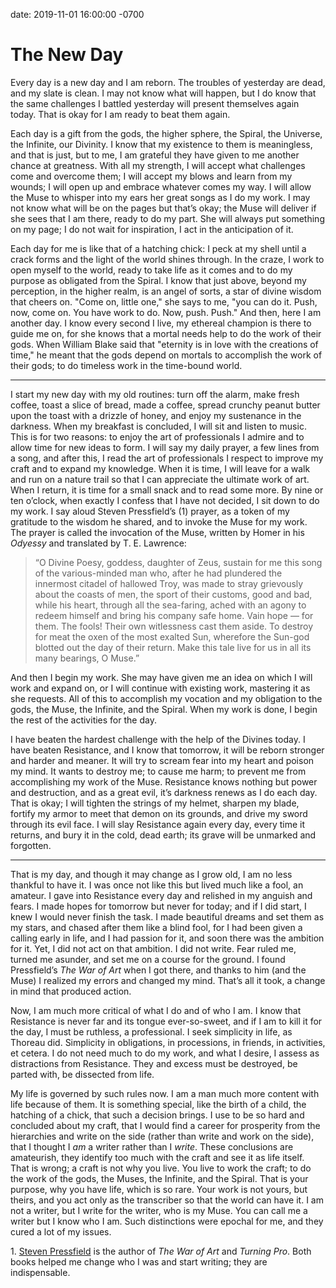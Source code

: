 
date: 2019-11-01 16:00:00 -0700

# The New Day

Every day is a new day and I am reborn. The troubles of yesterday are dead, and my slate is clean. I may not know what will happen, but I do know that the same challenges I battled yesterday will present themselves again today. That is okay for I am ready to beat them again.

Each day is a gift from the gods, the higher sphere, the Spiral, the Universe, the Infinite, our Divinity. I know that my existence to them is meaningless, and that is just, but to me, I am grateful they have given to me another chance at greatness. With all my strength, I will accept what challenges come and overcome them; I will accept my blows and learn from my wounds; I will open up and embrace whatever comes my way. I will allow the Muse to whisper into my ears her great songs as I do my work. I may not know what will be on the pages but that’s okay; the Muse will deliver if she sees that I am there, ready to do my part. She will always put something on my page; I do not wait for inspiration, I act in the anticipation of it.

Each day for me is like that of a hatching chick: I peck at my shell until a crack forms and the light of the world shines through. In the craze, I work to open myself to the world, ready to take life as it comes and to do my purpose as obligated from the Spiral. I know that just above, beyond my perception, in the higher realm, is an angel of sorts, a star of divine wisdom that cheers on. "Come on, little one," she says to me, "you can do it. Push, now, come on. You have work to do. Now, push. Push." And then, here I am another day. I know every second I live, my ethereal champion is there to guide me on, for she knows that a mortal needs help to do the work of their gods. When William Blake said that "eternity is in love with the creations of time," he meant that the gods depend on mortals to accomplish the work of their gods; to do timeless work in the time-bound world.

---

I start my new day with my old routines: turn off the alarm, make fresh coffee, toast a slice of bread, made a coffee, spread crunchy peanut butter upon the toast with a drizzle of honey, and enjoy my sustenance in the darkness. When my breakfast is concluded, I will sit and listen to music. This is for two reasons: to enjoy the art of professionals I admire and to allow time for new ideas to form. I will say my daily prayer, a few lines from a song, and after this, I read the art of professionals I respect to improve my craft and to expand my knowledge. When it is time, I will leave for a walk and run on a nature trail so that I can appreciate the ultimate work of art. When I return, it is time for a small snack and to read some more. By nine or ten o’clock, when exactly I confess that I have not decided, I sit down to do my work. I say aloud Steven Pressfield’s (1) prayer, as a token of my gratitude to the wisdom he shared, and to invoke the Muse for my work. The prayer is called the invocation of the Muse, written by Homer in his *Odyessy* and translated by T. E. Lawrence:

> “O Divine Poesy, goddess, daughter of Zeus, sustain for me this song of the various-minded man who, after he had plundered the innermost citadel of hallowed Troy, was made to stray grievously about the coasts of men, the sport of their customs, good and bad, while his heart, through all the sea-faring, ached with an agony to redeem himself and bring his company safe home. Vain hope — for them. The fools! Their own witlessness cast them aside. To destroy for meat the oxen of the most exalted Sun, wherefore the Sun-god blotted out the day of their return. Make this tale live for us in all its many bearings, O Muse.”

And then I begin my work. She may have given me an idea on which I will work and expand on, or I will continue with existing work, mastering it as she requests. All of this to accomplish my vocation and my obligation to the gods, the Muse, the Infinite, and the Spiral. When my work is done, I begin the rest of the activities for the day.

I have beaten the hardest challenge with the help of the Divines today. I have beaten Resistance, and I know that tomorrow, it will be reborn stronger and harder and meaner. It will try to scream fear into my heart and poison my mind. It wants to destroy me; to cause me harm; to prevent me from accomplishing my work of the Muse. Resistance knows nothing but power and destruction, and as a great evil, it’s darkness renews as I do each day. That is okay; I will tighten the strings of my helmet, sharpen my blade, fortify my armor to meet that demon on its grounds, and drive my sword through its evil face. I will slay Resistance again every day, every time it returns, and bury it in the cold, dead earth; its grave will be unmarked and forgotten.

---

That is my day, and though it may change as I grow old, I am no less thankful to have it. I was once not like this but lived much like a fool, an amateur. I gave into Resistance every day and relished in my anguish and fears. I made hopes for tomorrow but never for today; and if I did start, I knew I would never finish the task. I made beautiful dreams and set them as my stars, and chased after them like a blind fool, for I had been given a calling early in life, and I had passion for it, and soon there was the ambition for it. Yet, I did not act on that ambition. I did not write. Fear ruled me, turned me asunder, and set me on a course for the ground. I found Pressfield’s _The War of Art_ when I got there, and thanks to him (and the Muse) I realized my errors and changed my mind. That’s all it took, a change in mind that produced action.

Now, I am much more critical of what I do and of who I am. I know that Resistance is never far and its tongue ever-so-sweet, and if I am to kill it for the day, I must be ruthless, a professional. I seek simplicity in life, as Thoreau did. Simplicity in obligations, in processions, in friends, in activities, et cetera. I do not need much to do my work, and what I desire, I assess as distractions from Resistance. They and excess must be destroyed, be parted with, be dissected from life.

My life is governed by such rules now. I am a man much more content with life because of them. It is something special, like the birth of a child, the hatching of a chick, that such a decision brings. I use to be so hard and concluded about my craft, that I would find a career for prosperity from the hierarchies and write on the side (rather than write and work on the side), that I thought I _am_ a writer rather than I _write_. These conclusions are amateurish, they identify too much with the craft and see it as life itself. That is wrong; a craft is not why you live. You live to work the craft; to do the work of the gods, the Muses, the Infinite, and the Spiral. That is your purpose, why you have life, which is so rare. Your work is not yours, but theirs, and you act only as the transcriber so that the world can have it. I am not a writer, but I write for the writer, who is my Muse. You can call me a writer but I know who I am. Such distinctions were epochal for me, and they cured a lot of my issues.

1\. [Steven Pressfield](https://stevenpressfield.com/ "Steven Pressfield") is the author of _The War of Art_ and _Turning Pro_. Both books helped me change who I was and start writing; they are indispensable.
